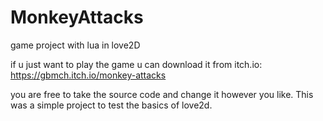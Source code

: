 # MonkeyAttacks
game project with lua in love2D

if u just want to play the game u can download it from itch.io: https://gbmch.itch.io/monkey-attacks

you are free to take the source code and change it however you like.
This was a simple project to test the basics of love2d.
